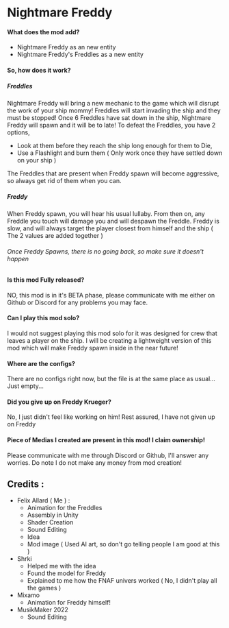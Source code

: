 # Nightmare Freddy
#### What does the mod add?
- Nightmare Freddy as an new entity
- Nightmare Freddy's Freddles as a new entity
#### So, how does it work?
##### Freddles
Nightmare Freddy will bring a new mechanic to the game which will disrupt the work of your ship mommy! Freddles will start invading the ship and they must be stopped! Once 6 Freddles have sat down in the ship, Nightmare Freddy will spawn and it will be to late!
To defeat the Freddles, you have 2 options, 
- Look at them before they reach the ship long enough for them to Die,
- Use a Flashlight and burn them ( Only work once they have settled down on your ship )

The Freddles that are present when Freddy spawn will become aggressive, so always get rid of them when you can.
##### Freddy
When Freddy spawn, you will hear his usual lullaby. From then on, any Freddle you touch will damage you and will despawn the Freddle.
Freddy is slow, and will always target the player closest from himself and the ship ( The 2 values are added together )
###### Once Freddy Spawns, there is no going back, so make sure it doesn't happen

#### Is this mod Fully released?
NO, this mod is in it's BETA phase, please communicate with me either on Github or Discord for any problems you may face.
#### Can I play this mod solo?
I would not suggest playing this mod solo for it was designed for crew that leaves a player on the ship. I will be creating a lightweight version of this mod which will make Freddy spawn inside in the near future!
#### Where are the configs?
There are no configs right now, but the file is at the same place as usual... Just empty...
#### Did you give up on Freddy Krueger?
No, I just didn't feel like working on him! Rest assured, I have not given up on Freddy
#### Piece of Medias I created are present in this mod! I claim ownership!
Please communicate with me through Discord or Github, I'll answer any worries. Do note I do not make any money from mod creation!

## Credits :
- Felix Allard ( Me ) :
  - Animation for the Freddles
  - Assembly in Unity
  - Shader Creation
  - Sound Editing
  - Idea
  - Mod image ( Used AI art, so don't go telling people I am good at this )
- Shrki
  - Helped me with the idea
  - Found the model for Freddy
  - Explained to me how the FNAF univers worked ( No, I didn't play all the games )
- Mixamo
  - Animation for Freddy himself!
- MusikMaker 2022
  - Sound Editing